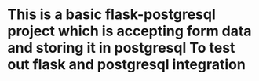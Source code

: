 # This is a basic flask-postgresql project which is accepting form data and storing it in postgresql To test out flask and postgresql integration
